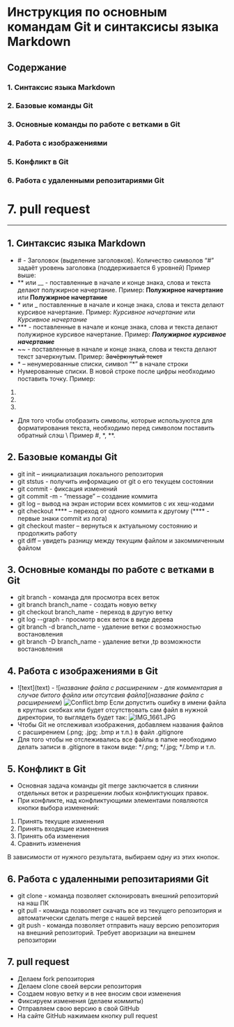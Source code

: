 # Инструкция по основным командам Git и синтаксисы языка Markdown
## Содержание
### 1. Синтаксис языка Markdown
### 2. Базовые команды Git
### 3. Основные команды по работе с ветками в Git
### 4. Работа с изображениями
### 5. Конфликт в Git
### 6. Работа с удаленными репозитариями Git
# 7. pull request

---
## 1. Синтаксис языка Markdown
* \# -  Заголовок (выделение заголовков). Количество символов “#” задаёт уровень заголовка
(поддерживается 6 уровней)
Пример выше:
* **  или __  - поставленные в начале и конце знака, слова и текста делают полужирное начертание. Пример: **Полужирное начертание** или __Полужирное начертание__
* \* или \_ поставленные в начале и конце знака, слова и текста делают курсивое начертание. Пример: *Курсивное начертание* или _Курсивное начертание_
* \*** - поставленные в начале и конце знака, слова и текста делают полужирное курсивое начертание. Пример: ***Полужирное курсивное начертание***
* \~~ - поставленные в начале и конце знака, слова и текста делают текст зачеркнутым. Пример: ~~Зачёркнутый текст~~
* \* – ненумерованные списки, символ “*” в начале строки
* Нумерованные списки. В новой строке после цифры необходимо поставить точку. Пример:
1. 
2. 
3. 

* Для того чтобы отобразить символы, которые используются для форматирования текста, необходимо перед символом поставить обратный слэш \ Пример \#, \*, \**.

## 2. Базовые команды Git

* git init – инициализация локального репозитория
* git ststus - получить информацию от git о его текущем состоянии
* git commit - фиксация изменений
* git commit -m - “message” – создание коммита
* git log – вывод на экран истории всех коммитов с их хеш-кодами
* git checkout **** – переход от одного коммита к другому (**** - первые знаки commit из лога)
* git checkout master – вернуться к актуальному состоянию и продолжить работу
* git diff – увидеть разницу между текущим файлом и закоммиченным файлом

## 3. Основные команды по работе с ветками в Git

* git branch - команда для просмотра всех веток
* git branch branch_name - создать новую ветку 
* git checkout branch_name - переход в другую ветку
* git log --graph - просмотр всех веток в виде дерева
* git branch -d branch_name - удаление ветки с возможностью востановления
* git branch -D branch_name - удаление ветки ,tp возможности востановления

## 4. Работа с изображениями в Git
* \!\[text](text) - ![*название файла с расширением - для комментария в случае битого файла или отсутсвия файла*](*название файла с расширением*) ![Conflict.bmp](Conflict.bmp) 
Если допустить ошибку в имени файла в круглых скобках или будет отсутствовать сам файл в нужной директории, то выглядеть будет так:
![IMG_1661.JPG](IMG_1661.JP)
* Чтобы Git не отслеживал изображения, добавляем названия файлов с расширением (.png; .jpg; .bmp и т.п.) в файл .gitignore
* Для того чтобы не отслеживались все файлы в папке необходимо делать записи в .gitignore в таком виде: */.png; */.jpg; */.bmp и т.п.

## 5. Конфликт в Git
* Основная задача команды git merge заключается в слиянии отдельных веток и разрешении любых конфликтующих правок.
* При конфликте, над конфликтующими элементами появляются кнопки выбора изменений:
1. Принять текущие изменения
2. Принять входящие изменения
3. Принять оба изменения
4. Сравнить изменения

В зависимости от нужного результата, выбираем одну из этих кнопок.

## 6. Работа с удаленными репозитариями Git
* git clone - команда позволяет склонировать внешний репозиторий на наш ПК
* git pull - команда позволяет скачать все из текущего репозитория и автоматически
сделать merge с нашей версией
* git push - команда позволяет отправить нашу версию репозитория на внешний
репозиторий. Требует аворизации на внешнем репозитории 

## 7. pull request
* Делаем fork репозитория
* Делаем clone своей версии репозитория
* Создаем новую ветку и в нее вносим свои изменения
* Фиксируем изменения (делаем коммиты)
* Отправляем свою версию в свой GitHub
* На сайте GitHub нажимаем кнопку pull request 